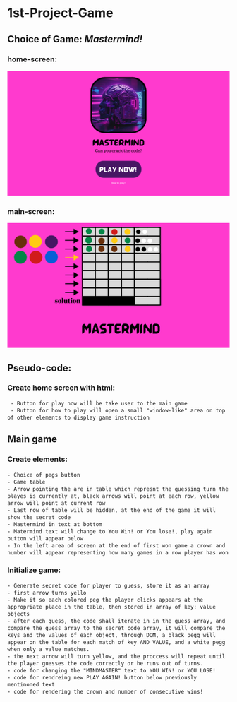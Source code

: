 # 1st-Project-Game 
 ## Choice of Game: ***Mastermind!*** 
 ### home-screen:

<img src='screenshots/home-screen.png' width = "700">

### main-screen:

<img src = 'screenshots/main-screen.png' width = 700>


## Pseudo-code:
### Create home screen with html:
   
     - Button for play now will be take user to the main game
     - Button for how to play will open a small "window-like" area on top of other elements to display game instruction
## Main game
### Create elements:
    - Choice of pegs button 
    - Game table
    - Arrow pointing the are in table which represnt the guessing turn the playes is currently at, black arrows will point at each row, yellow arrow will point at current row
    - Last row of table will be hidden, at the end of the game it will show the secret code
    - Mastermind in text at bottom 
    - Matermind text will change to You Win! or You lose!, play again button will appear below
    - In the left area of screen at the end of first won game a crown and number will appear representing how many games in a row player has won
    
 ### Initialize game:
    - Generate secret code for player to guess, store it as an array
    - first arrow turns yello
    - Make it so each colored peg the player clicks appears at the appropriate place in the table, then stored in array of key: value objects
    - after each guess, the code shall iterate in in the guess array, and compare the guess array to the secret code array, it will compare the keys and the values of each object, through DOM, a black pegg will appear on the table for each match of key AND VALUE, and a white pegg when only a value matches.
    - the next arrow will turn yellow, and the proccess will repeat until the player guesses the code correctly or he runs out of turns.
    - code for changing the "MINDMASTER" text to YOU WIN! or YOU LOSE!
    - code for rendreing new PLAY AGAIN! button below previously mentinoned text
    - code for rendering the crown and number of consecutive wins!
   
    
    






